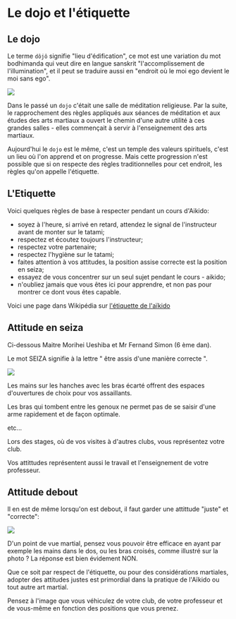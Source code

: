 # Le dojo et l'étiquette

## Le dojo

Le terme ```dôjô``` signifie "lieu d'édification", ce mot est une variation du mot bodhimanda qui veut dire en langue sanskrit "l'accomplissement de l'illumination", et il peut se traduire aussi en "endroit où le moi ego devient le moi sans ego".

![](/images/iwama1.jpg)

Dans le passé un ```dojo``` c'était une salle de méditation religieuse. Par la suite, le rapprochement des règles appliqués aux séances de méditation et aux études des arts martiaux a ouvert le chemin d'une autre utilité à ces grandes salles - elles commençait à servir à l'enseignement des arts martiaux.

Aujourd'hui le ```dojo``` est le même, c'est un temple des valeurs spirituels, c'est un lieu où l'on apprend et on progresse. Mais cette progression n'est possible que si on respecte des règles traditionnelles pour cet endroit, les règles qu'on appelle l'étiquette.

## L'Etiquette

Voici quelques règles de base à respecter pendant un cours d'Aikido:

* soyez à l'heure, si arrivé en retard, attendez le signal de l'instructeur avant de monter sur le tatami;
* respectez et écoutez toujours l'instructeur;
* respectez votre partenaire;
* respectez l'hygiène sur le tatami;
* faites attention à vos attitudes, la position assise correcte est la position en seiza;
* essayez de vous concentrer sur un seul sujet pendant le cours - aikido;
* n'oubliez jamais que vous êtes ici pour apprendre, et non pas pour montrer ce dont vous êtes capable.

Voici une page dans Wikipédia sur [l'étiquette de l'aïkido](https://fr.wikipedia.org/wiki/%C3%89tiquette_de_l%27a%C3%AFkido)

## Attitude en seiza

Ci-dessous Maitre Morihei Ueshiba et Mr Fernand Simon (6 ème dan).

Le mot SEIZA signifie à la lettre " être assis d'une manière correcte ".

![](/images/assis.jpg)


Les mains sur les hanches avec les bras écarté offrent des espaces d'ouvertures de choix pour vos assaillants.

Les bras qui tombent entre les genoux ne permet pas de se saisir d'une arme rapidement et de façon optimale.

etc...

Lors des stages, où de vos visites à d'autres clubs, vous représentez votre club.

Vos attittudes représentent aussi le travail et l'enseignement de votre professeur.

## Attitude debout

Il en est de même lorsqu'on est debout, il faut garder une attittude "juste" et "correcte":

![](/images/Debout.jpg)


D'un point de vue martial, pensez vous pouvoir être efficace en ayant par exemple les mains dans le dos, ou les bras croisés,  comme illustré sur la photo ? La réponse est bien évidement NON.

Que ce soit par respect de l'étiquette, ou pour des considérations martiales, adopter des attitudes justes est primordial dans la pratique de l'Aïkido ou tout autre art martial.

 

Pensez à l'image que vous véhiculez de votre club, de votre professeur et de vous-même en fonction des positions que vous prenez.
